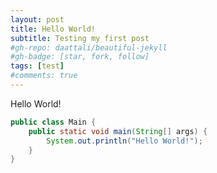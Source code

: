```yaml
---
layout: post
title: Hello World!
subtitle: Testing my first post
#gh-repo: daattali/beautiful-jekyll
#gh-badge: [star, fork, follow]
tags: [test]
#comments: true
---
```


Hello World!

```java
public class Main {
    public static void main(String[] args) {
        System.out.println("Hello World!");
    }
}
```
